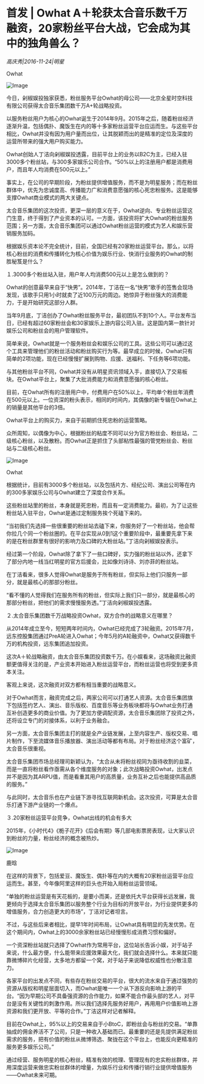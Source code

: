 # 首发 | Owhat A＋轮获太合音乐数千万融资，20家粉丝平台大战，它会成为其中的独角兽么？

*高庆秀|2016-11-24|明星*

Owhat

![Image](http://si1.go2yd.com/get-image/0K93PPXMsE4)

今日，剁椒娱投独家获悉，粉丝服务平台Owhat的母公司——北京全星时空科技有限公司获得太合音乐集团数千万A+轮战略投资。

以服务粉丝用户为核心的Owhat诞生于2014年9月。2015年之后，随着粉丝经济逐渐升温，包括偶扑、魔饭生在内的等十多家粉丝运营平台应运而生。与这些平台相比，Owhat并没有因为用户量而出位，让其脱颖而出的是精准的定位及深度的运营所带来的强大用户购买能力。

Owhat创始人丁洁向剁椒娱投透露，目前平台上的业务以B2C为主，已经入驻3000多个粉丝站，与300多家娱乐公司合作。“50%以上的注册用户都是消费用户，而且年人均消费在500元以上。”

事实上，在公司的早期阶段，为粉丝提供增值服务，而不是为明星服务；而在粉丝群体中，优先为忠诚度高、传播能力广和消费意愿强的核心死忠粉服务。这是能够支撑Owhat商业模式的两大关键点。

太合音乐集团的这次投资，更深一层的意义在于，Owhat逆向、专业粉丝运营这门生意，终于得到了产业资本的认可。一方面，该投资将扩大Owhat的粉丝服务范围；另一方面，太合音乐集团可以通过Owhat粉丝运营的模式为艺人和娱乐营销服务加码。

根据娱乐资本论不完全统计，目前，全国已经有20家粉丝运营平台。那么，以将核心粉丝的消费和传播转化为核心价值为娱乐行业、快消行业服务的Owhat的制胜秘笈是什么？

１.3000多个粉丝站入驻，用户年人均消费500元以上是怎么做到的？

Owhat的创意最早来自于“快男”。2014年，丁洁在一名“快男”歌手的签售会现场发现，该歌手只用1小时就卖了近100万元的周边。她惊异于粉丝强大的消费能力，于是开始研究这部分人群。

当年9月底，丁洁创办了Owhat粉丝服务平台，最初团队不到10个人。平台发布当日，已经有超过60家粉丝会和30家娱乐上游内容公司入驻。这是国内第一款针对娱乐公司和粉丝会的用户管理软件。

简单来说，Owhat就是一个服务粉丝会和娱乐公司的工具。这些公司可以通过这个工具来管理他们的粉丝活动和粉丝购买行为等。最早成立的时候，Owhat只有简单的2项功能，现在已经慢慢扩展到购物、应援、送福利、下任务等6项功能。

与其他粉丝平台不同，Owhat并没有从明星资讯领域入手，直接切入了交易板块。在Owhat平台上，聚集了大批消费能力和消费意愿强的核心粉丝。

目前，在Owhat所有的注册用户中，付费用户在50%以上，平均单个粉丝年消费在500元以上。一位资深的粉头表示，相同的时间内，其偶像的新专辑在Owhat上的销量是其他平台的3倍。

Owhat平台上的购买力，来自于前期抓住死忠粉的运营策略。

众所周知，以偶像为中心，根据粉丝的粘度不同可以分为官方粉丝会、粉丝站，二级核心粉丝，以及散粉。而Owhat正是抓住了头部粘性最强的管党粉丝会、粉丝站与二级核心粉丝。

![Image](http://si1.go2yd.com/get-image/0K93PQmWihc)

Owhat

根据统计，目前有3000多个粉丝站，以及包括片方、经纪公司、演出公司等在内的300多家娱乐公司与Owhat建立了深度合作关系。

这些粉丝站里的粉丝，本身就是死忠粉，而且有一定消费能力。最初，为了让这些粉丝站入驻平台，Owhat是通过定制服务挨个死磕下来的。

“当初我们先选择一些很重要的粉丝站去磕下来，你服务好了一个粉丝站，他会帮你拉几个同一个粉丝圈的。在平台实现从0到1这个重要阶段中，最重要先拿下来的是在粉丝群里有很好的影响力及口碑的大粉丝站。”丁洁向剁椒娱投表示。

经过第一个阶段，Owhat除了拿下了一些口碑好，实力强的粉丝站以外，还拿下了部分内地一线当红明星的官方后援会，比如像刘诗诗、刘亦菲的粉丝站。

在丁洁看来，很多人觉得Owhat是服务于所有粉丝，但实际上他们只服务一部分，就是最核心的那部分粉丝。

“看不懂的人觉得我们在服务所有的粉丝，但实际上我们只一部分，就是最核心的那部分粉丝，把他们的需求慢慢服务透。”丁洁向剁椒娱投透露。

２.太合音乐集团数千万战略投资Owhat，双方合作的战略意义在哪里？

从2014年成立至今，短短两年时间内，Owhat已经完成了3轮融资。2015年7月，远东控股集团通过PreA轮进入Owhat；今年5月的A轮融资中，Owhat又获得数千万的机构投资，远东集团追加投资。

这次A＋轮战略融资，由太合音乐集团投资数千万。在小娱看来，这场融资比融资额更值得关注的是，产业资本开始进入粉丝运营平台，而粉丝运营也将受到更多资本关注。

客观上来说，这次融资对双方都有相当重要的战略意义。

对于Owhat而言，融资完成之后，两家公司可以打通艺人资源。太合音乐集团旗下包括签约艺人、演出、音乐版权、百度音乐等业务板块都将与Owhat业务打通互补创造更多的商业价值。为了更加方便调配资源，太合音乐集团除了投资之外，还将设立专门的对接体系，以利于业务融合。

另一方面，太合音乐集团主打的就是全产业链发展，上至内容生产、版权交易、唱片制作，下至流媒体音乐播放器、演出活动等都有布局。对于粉丝经济这个富矿，太合音乐很重视。

太合音乐集团市场总经理司新颖认为，“太合从未将粉丝视同为亟待收割的韭菜，而是一直将粉丝看作亟需从各个维度服务的对象；此次战略投资Owhat，出发点并不是因为其ARPU值，而是看重其用户的高质量，业务互补之后也能提供高品质的服务。”

与此同时，太合音乐也在产业链下游寻找互联网新机会。这次投资，可算是太合音乐打通下游产业链的一个爆点。

３.20家粉丝运营平台竞争，Owhat出线的机会有多大

2015年，《小时代4》《栀子花开》《后会有期》等几部电影票房表现，让大家认识到粉丝的力量，粉丝经济的概念被热炒。

![Image](http://si1.go2yd.com/get-image/0K93PSAt6Uy)

鹿晗

在这样的背景下，包括爱豆、魔饭生、偶扑等在内的大概有20家粉丝运营平台应运而生。甚至，今年像阿里这样的巨头也开始入局粉丝运营领域。

“单独的粉丝运营是有天花板的，是要小而美，还是依托大平台获得长远发展，我更倾向于选择太合音乐集团以服务整个行业为目标的开放平台，为行业提供更多的增值服务，合力创造更大的市场”，丁洁对记者坦言。

不过，与这些后来者相比，提早1年时间布局，让Owhat具有明显的先发优势。在这个期间内，Owhat上的3000余家粉丝站已经慢慢形成消费习惯和偏好。

一个资深粉丝站就只选择了Owhat作为常用平台，这位站长告诉小娱，对于站子来说，什么最方便，什么能带来应援效果最大化，我们就会选择什么。本来就只能靠微博碎片化经营，太多地方都留一个窝，对于站子来说降低权威性也分散注意力。

各家平台的出发点不同，有些存在粉丝交易的平台，很大的流水来自于通过强势的资源从版权和明星层面切入，而Owhat是唯一一个从下游反向影响上游的平台。“因为早期公司不具备强资源的合作能力，如果不能合作最头部的艺人，对平台是没有关键性的刺激作用。所以我们选择先服务好用户，再用用户价值影响上游资源和我们更开放、平等的合作。”丁洁这样对记者解释。

目前在Owhat上，95%以上的交易来自于小BtoC，即粉丝会与粉丝的交易。“单靠抽成的佣金养活不了公司，只是一种收入基础而已。最重要的还是先提供满足粉丝需求的服务，把有价值的粉丝从微博筛选、聚拢在这个平台上，也能反向更精准的服务更多娱乐公司。”

通过经营、服务明星的核心粉丝，精准有效的梳理、管理现有的忠实粉丝群体，并用深度运营来做忠实粉丝群体的增量，为娱乐行业和传播行销行业提供增值服务——Owhat未来可期。

